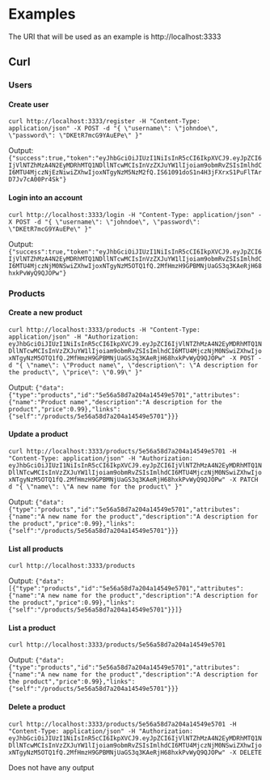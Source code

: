 
# Examples

The URI that will be used as an example is http://localhost:3333

## Curl

### Users

#### Create user
`curl http://localhost:3333/register -H "Content-Type: application/json" -X POST -d "{ \"username\": \"johndoe\", \"password\": \"DKEtR7mcG9YAuEPe\" }"`

Output:
`{"success":true,"token":"eyJhbGciOiJIUzI1NiIsInR5cCI6IkpXVCJ9.eyJpZCI6IjVlNTZhMzA4N2EyMDRhMTQ1NDllNTcwMCIsInVzZXJuYW1lIjoiam9obmRvZSIsImlhdCI6MTU4MjczNjEzNiwiZXhwIjoxNTgyNzM5NzM2fQ.IS61091doS1n4H3jFXrxS1PuFlTArD7Jv7cA00Pr4Sk"}`

#### Login into an account
`curl http://localhost:3333/login -H "Content-Type: application/json" -X POST -d "{ \"username\": \"johndoe\", \"password\": \"DKEtR7mcG9YAuEPe\" }"`

Output:
`{"success":true,"token":"eyJhbGciOiJIUzI1NiIsInR5cCI6IkpXVCJ9.eyJpZCI6IjVlNTZhMzA4N2EyMDRhMTQ1NDllNTcwMCIsInVzZXJuYW1lIjoiam9obmRvZSIsImlhdCI6MTU4MjczNjM0NSwiZXhwIjoxNTgyNzM5OTQ1fQ.2MfHmzH9GPBMNjUaGS3q3KAeRjH68hxkPvWyQ9QJOPw"}`

### Products

#### Create a new product
`curl http://localhost:3333/products -H "Content-Type: application/json" -H "Authorization: eyJhbGciOiJIUzI1NiIsInR5cCI6IkpXVCJ9.eyJpZCI6IjVlNTZhMzA4N2EyMDRhMTQ1NDllNTcwMCIsInVzZXJuYW1lIjoiam9obmRvZSIsImlhdCI6MTU4MjczNjM0NSwiZXhwIjoxNTgyNzM5OTQ1fQ.2MfHmzH9GPBMNjUaGS3q3KAeRjH68hxkPvWyQ9QJOPw" -X POST -d "{ \"name\": \"Product name\", \"description\": \"A description for the product\", \"price\": \"0.99\" }"`

Output:
`{"data":{"type":"products","id":"5e56a58d7a204a14549e5701","attributes":{"name":"Product name","description":"A description for the product","price":0.99},"links":{"self":"/products/5e56a58d7a204a14549e5701"}}}`

#### Update a product
`curl http://localhost:3333/products/5e56a58d7a204a14549e5701 -H "Content-Type: application/json" -H "Authorization: eyJhbGciOiJIUzI1NiIsInR5cCI6IkpXVCJ9.eyJpZCI6IjVlNTZhMzA4N2EyMDRhMTQ1NDllNTcwMCIsInVzZXJuYW1lIjoiam9obmRvZSIsImlhdCI6MTU4MjczNjM0NSwiZXhwIjoxNTgyNzM5OTQ1fQ.2MfHmzH9GPBMNjUaGS3q3KAeRjH68hxkPvWyQ9QJOPw" -X PATCH d "{ \"name\": \"A new name for the product\" }"`

Output:
`{"data":{"type":"products","id":"5e56a58d7a204a14549e5701","attributes":{"name":"A new name for the product","description":"A description for the product","price":0.99},"links":{"self":"/products/5e56a58d7a204a14549e5701"}}}`

#### List all products
`curl http://localhost:3333/products`

Output:
`{"data":[{"type":"products","id":"5e56a58d7a204a14549e5701","attributes":{"name":"A new name for the product","description":"A description for the product","price":0.99},"links":{"self":"/products/5e56a58d7a204a14549e5701"}}]}`

#### List a product
`curl http://localhost:3333/products/5e56a58d7a204a14549e5701`

Output:
`{"data":{"type":"products","id":"5e56a58d7a204a14549e5701","attributes":{"name":"A new name for the product","description":"A description for the product","price":0.99},"links":{"self":"/products/5e56a58d7a204a14549e5701"}}}`

#### Delete a product
`curl http://localhost:3333/products/5e56a58d7a204a14549e5701 -H "Content-Type: application/json" -H "Authorization: eyJhbGciOiJIUzI1NiIsInR5cCI6IkpXVCJ9.eyJpZCI6IjVlNTZhMzA4N2EyMDRhMTQ1NDllNTcwMCIsInVzZXJuYW1lIjoiam9obmRvZSIsImlhdCI6MTU4MjczNjM0NSwiZXhwIjoxNTgyNzM5OTQ1fQ.2MfHmzH9GPBMNjUaGS3q3KAeRjH68hxkPvWyQ9QJOPw" -X DELETE`

Does not have any output
